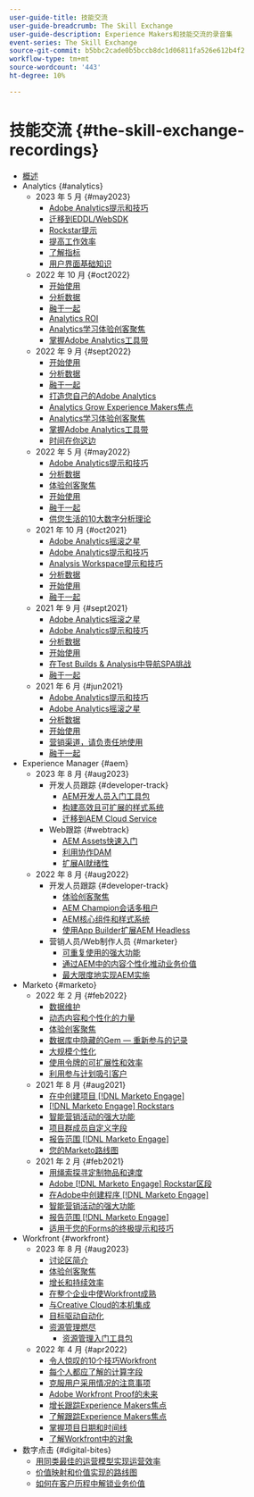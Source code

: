 ```yaml
---
user-guide-title: 技能交流
user-guide-breadcrumb: The Skill Exchange
user-guide-description: Experience Makers和技能交流的录音集
event-series: The Skill Exchange
source-git-commit: b5bbc2cade0b5bccb8dc1d06811fa526e612b4f2
workflow-type: tm+mt
source-wordcount: '443'
ht-degree: 10%

---
```



# 技能交流 {#the-skill-exchange-recordings}

+ [概述](overview.md)
+ Analytics {#analytics}
   + 2023 年 5 月 {#may2023}
      + [Adobe Analytics提示和技巧](analytics/may2023/tips-and-tricks.md)
      + [迁移到EDDL/WebSDK](analytics/may2023/migrate.md)
      + [Rockstar提示](analytics/may2023/rockstar-tips.md)
      + [提高工作效率](analytics/may2023/productivity.md)
      + [了解指标](analytics/may2023/metrics.md)
      + [用户界面基础知识](analytics/may2023/user-interface.md)
   + 2022 年 10 月 {#oct2022}
      + [开始使用](analytics/oct2022/getting-started.md)
      + [分析数据](analytics/oct2022/analyzing-the-data.md)
      + [融于一起](analytics/oct2022/putting-it-all-together.md)
      + [Analytics ROI](analytics/oct2022/analytics-roi.md)
      + [Analytics学习体验创客聚焦](analytics/oct2022/spotlight.md)
      + [掌握Adobe Analytics工具带](analytics/oct2022/toolbelt.md)
   + 2022 年 9 月 {#sept2022}
      + [开始使用](analytics/sept2022/getting-started.md)
      + [分析数据](analytics/sept2022/analyzing-the-data.md)
      + [融于一起](analytics/sept2022/putting-it-all-together.md)
      + [打造您自己的Adobe Analytics](analytics/sept2022/making-analytics-your-own.md)
      + [Analytics Grow Experience Makers焦点](analytics/sept2022/grow-spotlight.md)
      + [Analytics学习体验创客聚焦](analytics/sept2022/learn-spotlight.md)
      + [掌握Adobe Analytics工具带](analytics/sept2022/toolbelt.md)
      + [时间在你这边](analytics/sept2022/time-is-on-your-side.md)
   + 2022 年 5 月 {#may2022}
      + [Adobe Analytics提示和技巧](analytics/may2022/tips-and-tricks.md)
      + [分析数据](analytics/may2022/analyze-data.md)
      + [体验创客聚焦](analytics/may2022/experience-makers-spotlight.md)
      + [开始使用](analytics/may2022/getting-started.md)
      + [融于一起](analytics/may2022/putting-all-together.md)
      + [供您生活的10大数字分析理论](analytics/may2022/top-ten.md)
   + 2021 年 10 月 {#oct2021}
      + [Adobe Analytics摇滚之星](analytics/oct2021/analytics-rockstars.md)
      + [Adobe Analytics提示和技巧](analytics/oct2021/tips-and-tricks.md)
      + [Analysis Workspace提示和技巧](analytics/oct2021/analysis-workspace-tips-and-tricks.md)
      + [分析数据](analytics/oct2021/analyze-data.md)
      + [开始使用](analytics/oct2021/getting-started.md)
      + [融于一起](analytics/oct2021/putting-all-together.md)
   + 2021 年 9 月 {#sept2021}
      + [Adobe Analytics摇滚之星](analytics/sept2021/analytics-rockstars.md)
      + [Adobe Analytics提示和技巧](analytics/sept2021/tips-and-tricks.md)
      + [分析数据](analytics/sept2021/analyze-data.md)
      + [开始使用](analytics/sept2021/getting-started.md)
      + [在Test Builds &amp; Analysis中导航SPA挑战](analytics/sept2021/navigate-spa.md)
      + [融于一起](analytics/sept2021/putting-all-together.md)
   + 2021 年 6 月 {#jun2021}
      + [Adobe Analytics提示和技巧](analytics/jun2021/tips-and-tricks.md)
      + [Adobe Analytics摇滚之星](analytics/jun2021/analytics-rockstars.md)
      + [分析数据](analytics/jun2021/analyze-data.md)
      + [开始使用](analytics/jun2021/getting-started.md)
      + [营销渠道，请负责任地使用](analytics/jun2021/marketing-channels.md)
      + [融于一起](analytics/jun2021/putting-all-together.md)
+ Experience Manager {#aem}
   + 2023 年 8 月 {#aug2023}
      + 开发人员跟踪 {#developer-track}
         + [AEM开发人员入门工具包](aem/aug2023/deploy-new-project.md)
         + [构建高效且可扩展的样式系统](aem/aug2023/scalable-style-system.md)
         + [迁移到AEM Cloud Service](aem/aug2023/migrate-to-aemcs.md)
      + Web跟踪 {#webtrack}
         + [AEM Assets快速入门](aem/aug2023/getting-started-aem-assets.md)
         + [利用协作DAM](aem/aug2023/collaborative-dam.md)
         + [扩展AI就绪性](aem/aug2023/metadata.md)
   + 2022 年 8 月 {#aug2022}
      + 开发人员跟踪 {#developer-track}
         + [体验创客聚焦](aem/aug2022/spotlight.md)
         + [AEM Champion会话多租户](aem/aug2022/multi-tenancy.md)
         + [AEM核心组件和样式系统](aem/aug2022/core-components.md)
         + [使用App Builder扩展AEM Headless](aem/aug2022/app-builder.md)
      + 营销人员/Web制作人员 {#marketer}
         + [可重复使用的强大功能](aem/aug2022/reusability.md)
         + [通过AEM中的内容个性化推动业务价值](aem/aug2022/personalization.md)
         + [最大限度地实现AEM实施](aem/aug2022/implementation.md)
+ Marketo {#marketo}
   + 2022 年 2 月 {#feb2022}
      + [数据维护](marketo/feb2022/data-maintenance.md)
      + [动态内容和个性化的力量](marketo/feb2022/dynamic-content.md)
      + [体验创客聚焦](marketo/feb2022/experience-makers-spotlight.md)
      + [数据库中隐藏的Gem — 重新参与的记录](marketo/feb2022/hidden-gems.md)
      + [大规模个性化](marketo/feb2022/personalization-at-scale.md)
      + [使用令牌的可扩展性和效率](marketo/feb2022/using-tokens.md)
      + [利用参与计划吸引客户](marketo/feb2022/utilize-engagement-programs.md)
   + 2021 年 8 月 {#aug2021}
      + [在中创建项目 [!DNL Marketo Engage]](marketo/aug2021/create-programs.md)
      + [[!DNL Marketo Engage] Rockstars](marketo/aug2021/engage-rockstars.md)
      + [智能营销活动的强大功能](marketo/aug2021/smart-campaign.md)
      + [项目群成员自定义字段](marketo/aug2021/program-member-custom-fields.md)
      + [报告范围 [!DNL Marketo Engage]](marketo/aug2021/reporting.md)
      + [您的Marketo路线图](marketo/aug2021/marketo-roadmap.md)
   + 2021 年 2 月 {#feb2021}
      + [用绳索探寻定制物品和速度](marketo/feb2021/custom-objects.md)
      + [Adobe [!DNL Marketo Engage] Rockstar区段](marketo/feb2021/rockstar.md)
      + [在Adobe中创建程序 [!DNL Marketo Engage]](marketo/feb2021/create-programs.md)
      + [智能营销活动的强大功能](marketo/feb2021/power-of-smart-campaign.md)
      + [报告范围 [!DNL Marketo Engage]](marketo/feb2021/reporting-within-marketo.md)
      + [适用于您的Forms的终极提示和技巧](marketo/feb2021/forms-tips-and-tricks.md)
+ Workfront {#workfront}
   + 2023 年 8 月 {#aug2023}
      + [讨论区简介](workfront/aug2023/introduction-to-boards.md)
      + [体验创客聚焦](workfront/aug2023/spotlight.md)
      + [增长和持续效率](workfront/aug2023/growth-continued-efficiencies.md)
      + [在整个企业中使Workfront成熟](workfront/aug2023/workfront-across-enterprise.md)
      + [与Creative Cloud的本机集成](workfront/aug2023/native-integtrations.md)
      + [目标驱动自动化](workfront/aug2023/automations.md)
      + [资源管理燃尽](workfront/aug2023/resource-management-burnout.md)
         + [资源管理入门工具包](workfront/aug2023/resource-management-starter-kit.md)
   + 2022 年 4 月 {#apr2022}
      + [令人惊叹的10个技巧Workfront](workfront/apr2022/ten-tips.md)
      + [每个人都应了解的计算字段](workfront/apr2022/calculated-fields.md)
      + [克服用户采用情况的注意事项](workfront/apr2022/user-adoption.md)
      + [Adobe Workfront Proof的未来](workfront/apr2022/workfront-proof.md)
      + [增长跟踪Experience Makers焦点](workfront/apr2022/grow-track-spotlight.md)
      + [了解跟踪Experience Makers焦点](workfront/apr2022/learn-track-spotlight.md)
      + [掌握项目日期和时间线](workfront/apr2022/projects-dates-timelines.md)
      + [了解Workfront中的对象](workfront/apr2022/understanding-objects.md)
+ 数字点击 {#digital-bites}
   + [用同类最佳的运营模型实现运营效率](digital-bites/operational-model.md)
   + [价值映射和价值实现的路线图](digital-bites/roadmap.md)
   + [如何在客户历程中解锁业务价值](digital-bites/business-value.md)
